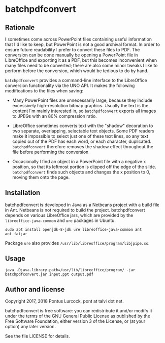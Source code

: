 batchpdfconvert
===============

Rationale
---------

I sometimes come across PowerPoint files containing useful information
that I'd like to keep, but PowerPoint is not a good archival format. In
order to ensure future readability I prefer to convert these files to
PDF. The conversion can be done manually be opening a PowerPoint file in
LibreOffice and exporting it as a PDF, but this becomes inconvenient
when many files need to be converted; there are also some minor
tweaks I like to perform before the conversion, which would be tedious
to do by hand.

`batchpdfconvert` provides a command-line interface to the LibreOffice
conversion functionality via the UNO API. It makes the following
modifications to the files when saving:

- Many PowerPoint files are unnecessarily large, because they include
  excessively high-resolution bitmap graphics. Usually the text is the
  content I'm mainly interested in, so `batchpdfconvert` exports
  all images to JPEGs with an 80% compression ratio.

- LibreOffice sometimes converts text with the "shadow" decoration to
  two separate, overlapping, selectable text objects. Some PDF readers
  make it impossible to select just one of these text lines, so any
  text copied out of the PDF has each word, or each character,
  duplicated. `batchpdfconvert` therefore removes the shadow effect
  throughout the file before performing the conversion.

- Occasionally I find an object in a PowerPoint file with a negative
  x position, so that its leftmost portion is clipped off the edge of
  the slide. `batchpdfconvert` finds such objects and changes the x
  position to 0, moving them onto the page.

Installation
------------

batchpdfconvert is developed in Java as a Netbeans project with a build
file in Ant. Netbeans is not required to build the project.
batchpdfconvert depends on various LibreOffice jars, which are provided
by the `libreoffice-java-common` and `ure` packages in Ubuntu.

    sudo apt install openjdk-8-jdk ure libreoffice-java-common ant
    ant fatjar

Package `ure` also provides `/usr/lib/libreoffice/program/libjpipe.so`.

Usage
-----

    java -Djava.library.path=/usr/lib/libreoffice/program/ -jar batchpdfconvert.jar input.ppt output.pdf

Author and license
------------------

Copyright 2017, 2018 Pontus Lurcock, pont at talvi dot net.

batchpdfconvert is free software: you can redistribute it and/or modify
it under the terms of the GNU General Public License as published by the
Free Software Foundation, either version 3 of the License, or (at your
option) any later version.

See the file LICENSE for details.
